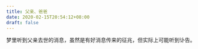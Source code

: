 ```yaml
---
title: 父亲、爸爸
date: 2020-02-15T20:54:12+08:00
draft: false
---
```


梦里听到父亲去世的消息，虽然是有好消息传来的征兆，但实际上可能听到讣告。

